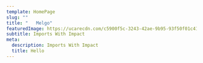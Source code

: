 ```yaml
---
template: HomePage
slug: ""
title: "   Melgo"
featuredImage: https://ucarecdn.com/c5900f5c-3243-42ae-9b95-93f50f01c419/
subtitle: Imports With Impact
meta:
  description: Imports With Impact
  title: Hello
---
```



[](https://app.netlify.com/start/deploy?repository=https://github.com/thriveweb/yellowcake&stack=cms)
